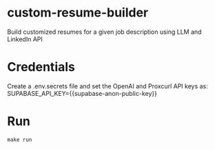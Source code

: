 # custom-resume-builder
Build customized resumes for a given job description using LLM and LinkedIn API

# Credentials
Create a .env.secrets file and set the OpenAI and Proxcurl API keys as:<br>
SUPABASE_API_KEY={{supabase-anon-public-key}}

# Run
```
make run
```
